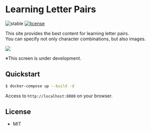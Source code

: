 # Learning Letter Pairs

![stable](https://img.shields.io/badge/build-failed-critical.svg)
[![license](https://img.shields.io/badge/license-MIT-blue.svg?style=flat)](LICENSE)  

This site provides the best content for learning letter pairs.  
You can specify not only character combinations, but also images.  

<kbd>
<img src="https://user-images.githubusercontent.com/29778890/192095221-fb8e3407-8554-4862-9538-c0e7f7d8fad2.png">
</kbd>

※This screen is under development.

## Quickstart

```bash
$ docker-compose up --build -d
```

Access to `http://localhost:8080` on your browser.

## License

 - MIT

